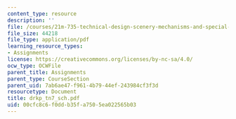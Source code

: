 ```yaml
---
content_type: resource
description: ''
file: /courses/21m-735-technical-design-scenery-mechanisms-and-special-effects-spring-2004/00cfc8c6f0ddb35fa7505ea022565b03_drkp_tn7_sch.pdf
file_size: 44218
file_type: application/pdf
learning_resource_types:
- Assignments
license: https://creativecommons.org/licenses/by-nc-sa/4.0/
ocw_type: OCWFile
parent_title: Assignments
parent_type: CourseSection
parent_uid: 7ab6ae47-f961-4b79-44ef-243984cf3f3d
resourcetype: Document
title: drkp_tn7_sch.pdf
uid: 00cfc8c6-f0dd-b35f-a750-5ea022565b03
---
```

